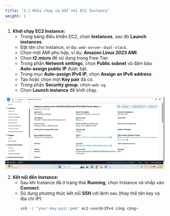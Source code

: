 ```yaml
---
title: "3.1 Khởi chạy và Kết nối EC2 Instance"
weight: 1
---
```




1.  **Khởi chạy EC2 Instance:**
    * Trong bảng điều khiển EC2, chọn **Instances**, sau đó **Launch instances**.
    * Đặt tên cho Instance, ví dụ: `web-server-dual-stack`.
    * Chọn một AMI phù hợp, ví dụ: **Amazon Linux 2023 AMI**.
    * Chọn **t2.micro** để sử dụng trong Free Tier.
    * Trong phần **Network settings**, chọn **Public subnet** và đảm bảo **Auto-assign public IP** được bật.
    * Trong mục **Auto-assign IPv6 IP**, chọn **Assign an IPv6 address**.
    * Tạo hoặc chọn một **Key pair** đã có.
    * Trong phần **Security group**, chọn `web-sg`.
    * Chọn **Launch instance** để khởi chạy.
      

![cauhinh](../images/gen-h-cauhinh.jpg)

2.  **Kết nối đến Instance:**
    * Sau khi Instance đã ở trạng thái **Running**, chọn Instance và nhấp vào **Connect**.
    * Sử dụng phương thức kết nối **SSH** với lệnh sau (thay thế tên key và địa chỉ IP):
        ```bash
        ssh -i "your-key-pair.pem" ec2-user@<IPv4 công cộng>
        ```
